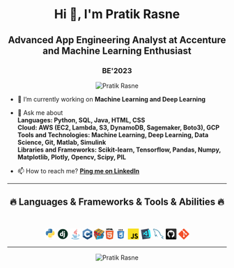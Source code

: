 <h1 align="center">Hi 👋, I'm Pratik Rasne</h1>
<h2 align="center">Advanced App Engineering Analyst at Accenture and Machine Learning Enthusiast</h2> 
<h3 align="center">BE'2023</h3>

<p align="center"> <img src="https://komarev.com/ghpvc/?username=pratikrasne01&label=Profile%20views&color=0e75b6&style=flat" alt="Pratik Rasne"/> </p>


- 🔭 I’m currently working on **Machine Learning and Deep Learning**

- 💬 Ask me about <br>
**Languages: Python, SQL, Java, HTML, CSS**<br>
**Cloud: AWS (EC2, Lambda, S3, DynamoDB, Sagemaker, Boto3), GCP**<br>
**Tools and Technologies: Machine Learning, Deep Learning, Data Science, Git, Matlab, Simulink**<br>
**Libraries and Frameworks: Scikit-learn, Tensorflow, Pandas, Numpy, Matplotlib, Plotly, Opencv, Scipy, PIL**

- 📫 How to reach me? <a href="https://linkedin.com/in/pratikrasne">**Ping me on LinkedIn**</a>


  
<hr>
<h2 align="center">🔥 Languages & Frameworks & Tools & Abilities 🔥</h2>
<br>
<p align="center">
  <code><img title="Python" height="25" src="images/python-original.svg"></code>
  <code><img title="Django" height="25" src="images/django.png"></code>
  <code><img title="Java" height="25" src="images/java-original.svg"></code>
  <code><img title="C++" height="25" src="images/cpp.svg"></code>
  <code><img title="Problem Solving" height="25" src="images/problemSolving.png"></code>
  <code><img title="HTML5" height="25" src="images/html5.svg"></code>
  <code><img title="CSS" height="25" src="images/css.svg"></code>
  <code><img title="Javascript" height="25" src="images/javascript.svg"></code>
  <code><img title="Visual Studio Code" height="25" src="images/vscode.png"></code>
  <code><img title="MySQL" height="25" src="images/mysql.svg"></code>
  <code><img title="GitHub" height="25" src="images/github.svg"></code>
  <code><img title="Git" height="25" src="images/git-original.svg"></code>

</p>
<hr>

<p align="center"><img align="center" src="https://github-readme-stats.vercel.app/api/top-langs?username=pratikrasne01&show_icons=true&locale=en&layout=compact" alt="Pratik Rasne" /></p>

